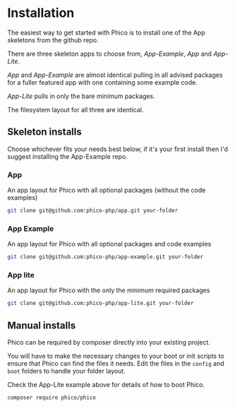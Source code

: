 # Installation

The easiest way to get started with Phico is to install one of the App skeletons from the github repo.

There are three skeleton apps to choose from, _App-Example_, _App_ and _App-Lite_.

_App_ and _App-Example_ are almost identical pulling in all advised packages for a fuller featured app with one containing some example code.

_App-Lite_ pulls in only the bare minimum packages.

The filesystem layout for all three are identical.

## Skeleton installs

Choose whichever fits your needs best below, if it's your first install then I'd suggest installing the App-Example repo.

### App

An app layout for Phico with all optional packages (without the code examples)

```sh
git clone git@github.com:phico-php/app.git your-folder
```

### App Example

An app layout for Phico with all optional packages and code examples

```sh
git clone git@github.com:phico-php/app-example.git your-folder
```

### App lite

An app layout for Phico with the only the minimum required packages

```sh
git clone git@github.com:phico-php/app-lite.git your-folder
```

## Manual installs

Phico can be required by composer directly into your existing project.

You will have to make the necessary changes to your boot or init scripts to ensure that Phico can find the files it needs.
Edit the files in the `config` and `boot` folders to handle your folder layout.

Check the App-Lite example above for details of how to boot Phico.

```sh
composer require phico/phico
```
